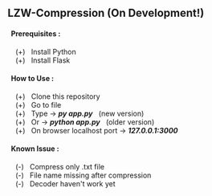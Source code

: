 ## LZW-Compression (On Development!)

#### &nbsp; Prerequisites : 

&nbsp;&nbsp;&nbsp; (+) &nbsp; Install Python <br/>
&nbsp;&nbsp;&nbsp; (+) &nbsp; Install Flask <br/>

#### &nbsp; How to Use : 

&nbsp;&nbsp;&nbsp; (+) &nbsp; Clone this repository <br/>
&nbsp;&nbsp;&nbsp; (+) &nbsp; Go to file <br/>
&nbsp;&nbsp;&nbsp; (+) &nbsp; Type -> <b><i>py app.py</i></b> &nbsp; (new version) <br/>
&nbsp;&nbsp;&nbsp; (+) &nbsp; Or -> <b><i>python app.py</i></b> &nbsp; (older version) <br/>
&nbsp;&nbsp;&nbsp; (+) &nbsp; On browser localhost port -> <b><i>127.0.0.1:3000</i></b> <br/>

#### &nbsp; Known Issue : 

&nbsp;&nbsp;&nbsp; (-) &nbsp; Compress only .txt file <br/>
&nbsp;&nbsp;&nbsp; (-) &nbsp; File name missing after compression <br/>
&nbsp;&nbsp;&nbsp; (-) &nbsp; Decoder haven't work yet <br/>
